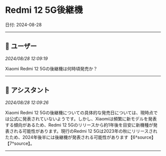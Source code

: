 # Redmi 12 5G後継機

日付: 2024-08-28

---

## 👤 ユーザー
*2024/08/28 12:09:19*

Xiaomi Redmi 12 5Gの後継機は何時頃発売か？

---

## 🤖 アシスタント
*2024/08/28 12:09:26*

Xiaomi Redmi 12 5Gの後継機についての具体的な発売日については、現時点では公式に発表されていないようです。しかし、Xiaomiは頻繁に新モデルを発表する傾向があるため、Redmi 12 5Gのリリースから約1年後を目安に新機種が発表される可能性があります。現行のRedmi 12 5Gは2023年の秋にリリースされたため、2024年後半には後継機が発表される可能性があります【6†source】【7†source】。

---
